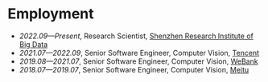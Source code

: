 # Employment
- *2022.09—Present*, Research Scientist, [Shenzhen Research Institute of Big Data](http://www.sribd.cn/en)
- *2021.07—2022.09*, Senior Software Engineer, Computer Vision, [Tencent](https://www.tencent.com/en-us/)
- *2019.08—2021.07*, Senior Software Engineer, Computer Vision, [WeBank](https://www.webank.com/en/)
- *2018.07—2019.07*, Senior Software Engineer, Computer Vision, [Meitu](https://mtlab.meitu.com/en/?lang=en)
